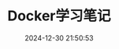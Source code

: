 ---
pageComponent:
  name: Catalogue
  data:
    path: 01.运维/12.Docker学习笔记
    description: 尚记时，记之
title: Docker学习笔记
date: 2024-12-30 21:50:53
permalink: /docker/
sidebar: false
article: false
comment: false
editLink: false
---